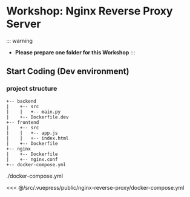 # Workshop: Nginx Reverse Proxy Server

::: warning
- **Please prepare one folder for this Workshop**
:::


## Start Coding (Dev environment)

### project structure
```
+-- backend
|    +-- src 
|    |   +-- main.py
|    +-- Dockerfile.dev
+-- frontend
|    +-- src 
|    |   +-- app.js
|    |   +-- index.html
|    +-- Dockerfile 
+-- nginx
|    +-- Dockerfile 
|    +-- nginx.conf
+-- docker-compose.yml
```

./docker-compose.yml

<<< @/src/.vuepress/public/nginx-reverse-proxy/docker-compose.yml